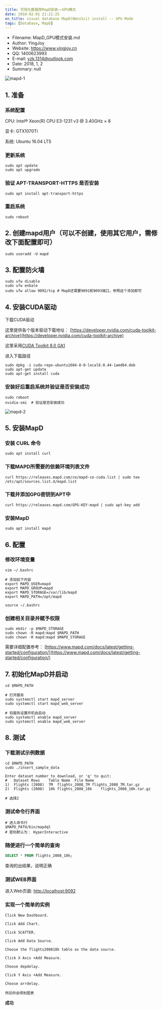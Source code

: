 ```yaml
---
title: 可视化数据库MapD安装——GPU模式
date: 2018-02-01 21:21:25
en_title: visual database MapD(OmniSci) install -- GPU Mode
tags: [Database, MapD]
---
```



* Filename: MapD_GPU模式安装.md
* Author: YingJoy
* Website: https://www.yingjoy.cn
* QQ: 1400623993
* E-mail: yzk.1314@outlook.com
* Date: 2018, 1, 2
* Summary: null

![mapd-1](https://img.yingjoy.cn/image/2018/02/mapd-1.png)

## 1. 准备

### 系统配置

CPU: Intel® Xeon(R) CPU E3-1231 v3 @ 3.40GHz × 8

显卡: GTX1070Ti

系统: Ubuntu 16.04 LTS

### 更新系统

```shell
sudo apt update
sudo apt upgrade
```

### 验证 APT-TRANSPORT-HTTPS 是否安装

```shell
sudo apt install apt-transport-https
```

### 重启系统

```shell
sudo reboot
```

## 2. 创建mapd用户（可以不创建，使用其它用户，需修改下面配置即可）

```shell
sudo useradd -U mapd
```

## 3. 配置防火墙

```shell
sudo ufw disable
sudo ufw enbale
sudo ufw allow 9092/tcp # MapD还需要9091和9093端口，参照这个添加即可
```

## 4. 安装CUDA驱动

下载CUDA驱动

这里提供各个版本驱动下载地址： [https://developer.nvidia.com/cuda-toolkit-archive](https://developer.nvidia.com/cuda-toolkit-archive)

这里采用[CUDA Toolkit 8.0 GA1](https://developer.nvidia.com/compute/cuda/8.0/prod/local_installers/cuda-repo-ubuntu1604-8-0-local_8.0.44-1_amd64-deb)

进入下载路径

```shell
sudo dpkg -i cuda-repo-ubuntu1604-8-0-local8.0.44-1amd64.deb
sudo apt-get update
sudo apt-get install cuda
```

### 安装好后重启系统并验证是否安装成功

```shell
sudo reboot
nvidia-smi  # 验证是否安装成功
```

![mapd-2](https://img.yingjoy.cn/image/2018/02/mapd-2.png)

## 5. 安装MapD

### 安装 CURL 命令

```shell
sudo apt install curl
```

### 下载MAPD所需要的依赖环境列表文件

```shell
curl https://releases.mapd.com/ce/mapd-ce-cuda.list | sudo tee /etc/apt/sources.list.d/mapd.list
```

### 下载并添加GPG密钥到APT中

```shell
curl https://releases.mapd.com/GPG-KEY-mapd | sudo apt-key add 
```

### 安装MapD

```shell
sudo apt install mapd
```

## 6. 配置

### 修改环境变量

```shell
vim ~/.bashrc

# 添加如下内容
export MAPD_USER=mapd
export MAPD_GROUP=mapd
export MAPD_STORAGE=/var/lib/mapd
export MAPD_PATH=/opt/mapd

source ~/.bashrc
```

### 创建相关目录并赋予权限

```shell
sudo mkdir -p $MAPD_STORAGE
sudo chown -R mapd:mapd $MAPD_PATH
sudo chown -R mapd:mapd $MAPD_STORAGE
```

需要详细配置参考： [https://www.mapd.com/docs/latest/getting-started/configuration/](https://www.mapd.com/docs/latest/getting-started/configuration/)

## 7. 初始化MapD并启动

```shell
cd $MAPD_PATH

# 打开服务
sudo systemctl start mapd_server
sudo systemctl start mapd_web_server

# 将服务设置开机自启动
sudo systemctl enable mapd_server
sudo systemctl enable mapd_web_server
```

## 8. 测试

### 下载测试示例数据

```shell
cd $MAPD_PATH
sudo ./insert_sample_data

Enter dataset number to download, or 'q' to quit: 
#   Dataset Rows    Table Name  File Name
1)  Flights (2008)  7M  flights_2008_7M flights_2008_7M.tar.gz
2)  Flights (2008)  10k flights_2008_10k    flights_2008_10k.tar.gz

# 选择2
```

### 测试命令行界面

```shell
# 进入命令行
$MAPD_PATH/bin/mapdql
# 密码默认为： HyperInteractive
```

### 随便进行一个简单的查询

```sql
SELECT * FROM flights_2008_10k;
```

查询的出结果，说明正确

### 测试WEB界面

进入Web页面: [http://localhost:9092](http://localhost:9092)

### 实现一个简单的实例

```
Click New Dashboard.

Click Add Chart.

Click SCATTER.

Click Add Data Source.

Choose the flights200810k table as the data source.

Click X Axis +Add Measure.

Choose depdelay.

Click Y Axis +Add Measure.

Choose arrdelay.

然后你会得到图表
```

**成功**